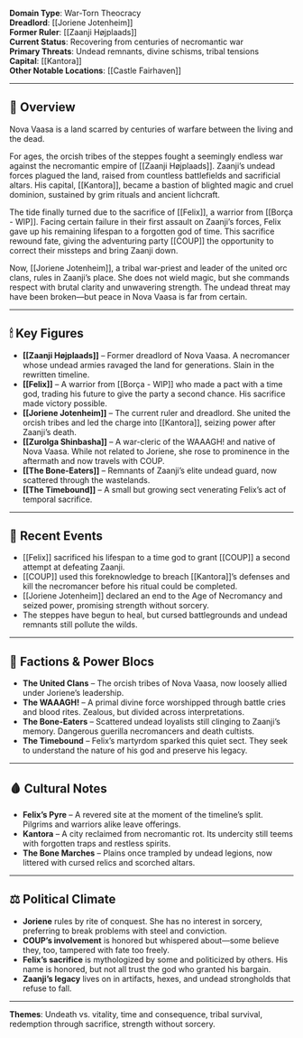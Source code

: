 **Domain Type**: War-Torn Theocracy  
**Dreadlord**: [[Joriene Jotenheim]]  
**Former Ruler**: [[Zaanji Højplaads]]  
**Current Status**: Recovering from centuries of necromantic war  
**Primary Threats**: Undead remnants, divine schisms, tribal tensions  
**Capital**: [[Kantora]]  
**Other Notable Locations**: [[Castle Fairhaven]]

---

## 🧭 Overview

Nova Vaasa is a land scarred by centuries of warfare between the living and the dead.

For ages, the orcish tribes of the steppes fought a seemingly endless war against the necromantic empire of [[Zaanji Højplaads]]. Zaanji’s undead forces plagued the land, raised from countless battlefields and sacrificial altars. His capital, [[Kantora]], became a bastion of blighted magic and cruel dominion, sustained by grim rituals and ancient lichcraft.

The tide finally turned due to the sacrifice of [[Felix]], a warrior from [[Borça - WIP]]. Facing certain failure in their first assault on Zaanji’s forces, Felix gave up his remaining lifespan to a forgotten god of time. This sacrifice rewound fate, giving the adventuring party [[COUP]] the opportunity to correct their missteps and bring Zaanji down.

Now, [[Joriene Jotenheim]], a tribal war-priest and leader of the united orc clans, rules in Zaanji’s place. She does not wield magic, but she commands respect with brutal clarity and unwavering strength. The undead threat may have been broken—but peace in Nova Vaasa is far from certain.

---

## 🕯 Key Figures

- **[[Zaanji Højplaads]]** – Former dreadlord of Nova Vaasa. A necromancer whose undead armies ravaged the land for generations. Slain in the rewritten timeline.  
- **[[Felix]]** – A warrior from [[Borça - WIP]] who made a pact with a time god, trading his future to give the party a second chance. His sacrifice made victory possible.  
- **[[Joriene Jotenheim]]** – The current ruler and dreadlord. She united the orcish tribes and led the charge into [[Kantora]], seizing power after Zaanji’s death.  
- **[[Zurolga Shinbasha]]** – A war-cleric of the WAAAGH! and native of Nova Vaasa. While not related to Joriene, she rose to prominence in the aftermath and now travels with COUP.  
- **[[The Bone-Eaters]]** – Remnants of Zaanji’s elite undead guard, now scattered through the wastelands.  
- **[[The Timebound]]** – A small but growing sect venerating Felix’s act of temporal sacrifice.

---

## 🧩 Recent Events

- [[Felix]] sacrificed his lifespan to a time god to grant [[COUP]] a second attempt at defeating Zaanji.  
- [[COUP]] used this foreknowledge to breach [[Kantora]]’s defenses and kill the necromancer before his ritual could be completed.  
- [[Joriene Jotenheim]] declared an end to the Age of Necromancy and seized power, promising strength without sorcery.  
- The steppes have begun to heal, but cursed battlegrounds and undead remnants still pollute the wilds.

---

## 🏰 Factions & Power Blocs

- **The United Clans** – The orcish tribes of Nova Vaasa, now loosely allied under Joriene’s leadership.  
- **The WAAAGH!** – A primal divine force worshipped through battle cries and blood rites. Zealous, but divided across interpretations.  
- **The Bone-Eaters** – Scattered undead loyalists still clinging to Zaanji’s memory. Dangerous guerilla necromancers and death cultists.  
- **The Timebound** – Felix’s martyrdom sparked this quiet sect. They seek to understand the nature of his god and preserve his legacy.

---

## 🩸 Cultural Notes

- **Felix’s Pyre** – A revered site at the moment of the timeline’s split. Pilgrims and warriors alike leave offerings.  
- **Kantora** – A city reclaimed from necromantic rot. Its undercity still teems with forgotten traps and restless spirits.  
- **The Bone Marches** – Plains once trampled by undead legions, now littered with cursed relics and scorched altars.

---

## ⚖️ Political Climate

- **Joriene** rules by rite of conquest. She has no interest in sorcery, preferring to break problems with steel and conviction.  
- **COUP’s involvement** is honored but whispered about—some believe they, too, tampered with fate too freely.  
- **Felix’s sacrifice** is mythologized by some and politicized by others. His name is honored, but not all trust the god who granted his bargain.  
- **Zaanji’s legacy** lives on in artifacts, hexes, and undead strongholds that refuse to fall.

---

**Themes**: Undeath vs. vitality, time and consequence, tribal survival, redemption through sacrifice, strength without sorcery.
